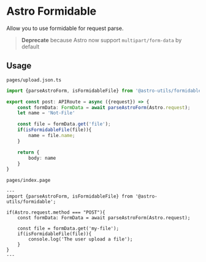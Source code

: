 # Astro Formidable

Allow you to use formidable for request parse.


> **Deprecate** because Astro now support `multipart/form-data` by default

## Usage

`pages/upload.json.ts`
```ts
import {parseAstroForm, isFormidableFile} from '@astro-utils/formidable';

export const post: APIRoute = async ({request}) => {
    const formData: FormData = await parseAstroForm(Astro.request);
    let name = 'Not-File'

    const file = formData.get('file');
    if(isFormidableFile(file)){
        name = file.name;
    }

    return {
        body: name
    }
}
```

`pages/index.page`
```astro
---
import {parseAstroForm, isFormidableFile} from '@astro-utils/formidable';

if(Astro.request.method === "POST"){
    const formData: FormData = await parseAstroForm(Astro.request);

    const file = formData.get('my-file');
    if(isFormidableFile(file)){
        console.log('The user upload a file');
    }
}
---
```
